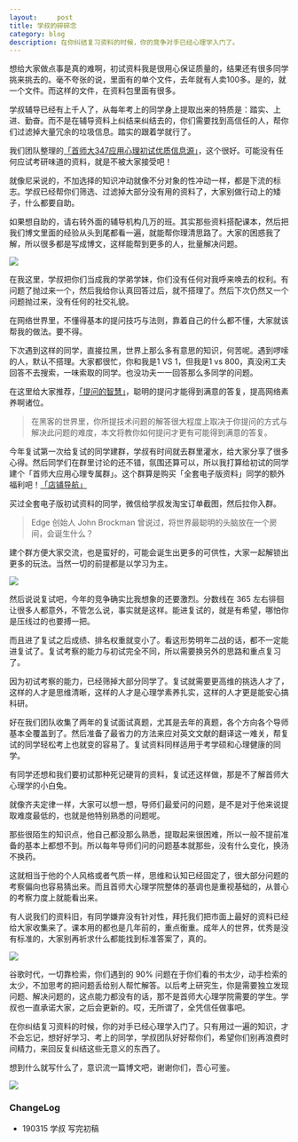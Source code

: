 ```yaml
---
layout:     post
title: 学叔的碎碎念
category: blog
description: 在你纠结复习资料的时候，你的竞争对手已经心理学入门了。
---
```


想给大家做点事是真的难啊，初试资料我是很用心保证质量的，结果还有很多同学挑来挑去的。毫不夸张的说，里面有的单个文件，去年就有人卖100多。是的，就一个文件。而这样的文件，在资料包里面有很多。

学叔辅导已经有上千人了，从每年考上的同学身上提取出来的特质是：踏实、上进、勤奋。而不是在辅导资料上纠结来纠结去的，你们需要找到高信任的人，帮你们过滤掉大量冗余的垃圾信息。踏实的跟着学就行了。

我们团队整理的[「首师大347应用心理初试优质信息源」](https://cnu347.com/resource)，这个很好。可能没有任何应试考研味道的资料，就是不被大家接受吧！

就像尼采说的，不加选择的知识冲动就像不分对象的性冲动一样，都是下流的标志。学叔已经帮你们筛选、过滤掉大部分没有用的资料了，大家别做行动上的矮子，什么都要自助。

如果想自助的，请右转外面的辅导机构几万的班。其实那些资料搭配课本，然后把我们博文里面的经验从头到尾都看一遍，就能帮你理清思路了。大家的困惑我了解，所以很多都是写成博文，这样能帮到更多的人，批量解决问题。

![](http://pics.zapp926.top/tb_pic5.jpeg)

在我这里，学叔把你们当成我的学弟学妹，你们没有任何对我呼来唤去的权利。有问题了抛过来一个，然后我给你认真回答过后，就不搭理了。然后下次仍然又一个问题抛过来，没有任何的社交礼貌。

在网络世界里，不懂得基本的提问技巧与法则，靠着自己的什么都不懂，大家就该帮我的做法。要不得。

下次遇到这样的同学，直接拉黑，世界上那么多有意思的知识，何苦呢。遇到啰嗦的人，默认不搭理。大家都很忙，你和我是1 VS 1，但我是1 vs 800，真没闲工夫回答不去搜索，一味索取的同学。也没功夫一一回答那么多同学的问题。

在这里给大家推荐，[「提问的智慧」](https://github.com/tvvocold/How-To-Ask-Questions-The-Smart-Way)，聪明的提问才能得到满意的答复，提高网络素养啊诸位。

> 在黑客的世界里，你所提技术问题的解答很大程度上取决于你提问的方式与解决此问题的难度，本文将教你如何提问才更有可能得到满意的答复。

今年复试第一次给复试的同学建群，学叔有时间就去群里灌水，给大家分享了很多心得。然后同学们在群里讨论的还不错，氛围还算可以，所以我打算给初试的同学建个「首师大应用心理专属群」。这个群算是购买「全套电子版资料」同学的额外福利吧！[「店铺导航」](https://shop342556748.taobao.com/?spm=a313o.201708ban.sellercard.12.64f0197aZ7oEHs)

买过全套电子版初试资料的同学，微信给学叔发淘宝订单截图，然后拉你入群。

> Edge 创始人 John Brockman 曾说过，将世界最聪明的头脑放在一个房间，会诞生什么？

建个群方便大家交流，也是蛮好的，可能会诞生出更多的可供性，大家一起解锁出更多的玩法。当然一切的前提都是以学习为主。

![](http://pics.zapp926.top/tb_pic3.jpeg)

然后说说复试吧，今年的竞争确实比我想象的还要激烈。分数线在 365 左右徘徊让很多人都意外，不管怎么说，事实就是这样。能进复试的，就是有希望，哪怕你是压线过的也要搏一把。

而且进了复试之后成绩、排名权重就变小了。看这形势明年二战的话，都不一定能进复试了。复试考察的能力与初试完全不同，所以需要换另外的思路和重点复习了。

因为初试考察的能力，已经筛掉大部分同学了。复试就需要更高维的挑选人才了，这样的人才是思维清晰，这样的人才是心理学素养扎实，这样的人才更是能安心搞科研。

好在我们团队收集了两年的复试面试真题，尤其是去年的真题，各个方向各个导师基本全覆盖到了。然后准备了最省力的方法来应对英文文献的翻译这一难关，帮复试的同学轻松考上也就变的容易了。复试资料同样适用于考学硕和心理健康的同学。

有同学还想和我们要初试那种死记硬背的资料，复试还这样做，那是不了解首师大心理学的小白兔。

就像齐夫定律一样，大家可以想一想，导师们最爱问的问题，是不是对于他来说提取难度最低的，也就是他特别熟悉的问题呢。

那些很陌生的知识点，他自己都没那么熟悉，提取起来很困难，所以一般不提前准备的基本上都想不到。所以每年导师们问的问题基本就那些，没有什么变化，换汤不换药。

这就相当于他的个人风格或者气质一样，思维和认知已经固定了，很大部分问题的考察偏向也容易猜出来。而且首师大心理学院整体的基调也是重视基础的，从普心的考察力度上就能看出来。

有人说我们的资料旧，有同学嫌弃没有针对性，拜托我们把市面上最好的资料已经给大家收集来了。课本用的都也是几年前的，重点衡重。成年人的世界，优秀是没有标准的，大家别再祈求什么都能找到标准答案了，真的。

![](http://pics.zapp926.top/tb_pic1.jpeg)

谷歌时代，一切靠检索，你们遇到的 90% 问题在于你们看的书太少，动手检索的太少，不加思考的把问题丢给别人帮忙解答。以后考上研究生，你是需要独立发现问题、解决问题的，这点能力都没有的话，那不是首师大心理学院需要的学生。学叔也一直承诺大家，之后会更新的。哎，无所谓了，全凭信任做事吧。

在你纠结复习资料的时候，你的对手已经心理学入门了。只有用过一遍的知识，才不会忘记，想好好学习、考上的同学，学叔团队好好帮你们，希望你们别再浪费时间精力，来回反复纠结这些无意义的东西了。

想到什么就写什么了，意识流一篇博文吧，谢谢你们，吾心可鉴。

![](http://pics.zapp926.top/cnu_psychology_01-2.jpeg)

### ChangeLog
* 190315 学叔 写完初稿

